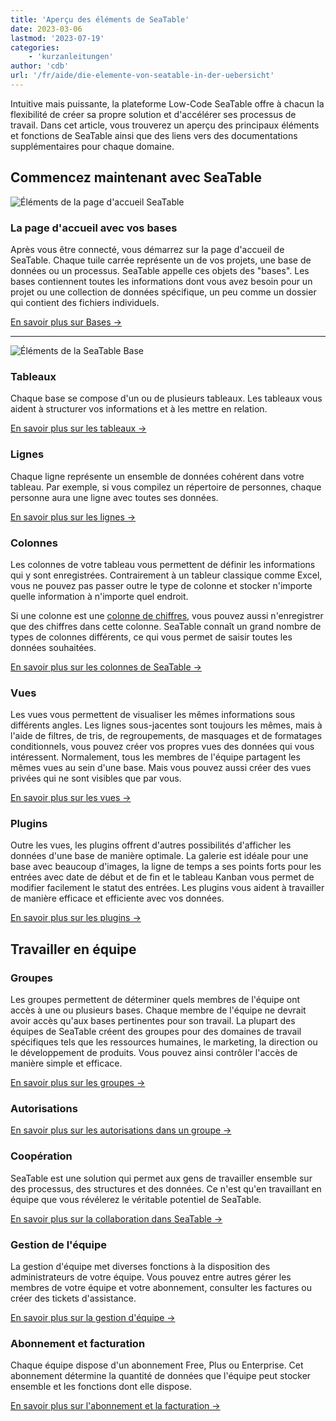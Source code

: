 ```yaml
---
title: 'Aperçu des éléments de SeaTable'
date: 2023-03-06
lastmod: '2023-07-19'
categories:
    - 'kurzanleitungen'
author: 'cdb'
url: '/fr/aide/die-elemente-von-seatable-in-der-uebersicht'
---
```


Intuitive mais puissante, la plateforme Low-Code SeaTable offre à chacun la flexibilité de créer sa propre solution et d'accélérer ses processus de travail. Dans cet article, vous trouverez un aperçu des principaux éléments et fonctions de SeaTable ainsi que des liens vers des documentations supplémentaires pour chaque domaine.

## Commencez maintenant avec SeaTable

![Éléments de la page d'accueil SeaTable](https://seatable.io/wp-content/uploads/2022/09/elements_seatable_homepage.png)

### La page d'accueil avec vos bases

Après vous être connecté, vous démarrez sur la page d'accueil de SeaTable. Chaque tuile carrée représente un de vos projets, une base de données ou un processus. SeaTable appelle ces objets des "bases". Les bases contiennent toutes les informations dont vous avez besoin pour un projet ou une collection de données spécifique, un peu comme un dossier qui contient des fichiers individuels.

[En savoir plus sur Bases →](https://seatable.io/fr/docs/arbeiten-mit-bases/bases/)

---

![Éléments de la SeaTable Base](https://seatable.io/wp-content/uploads/2022/09/elements_seatable_base.png)

### Tableaux

Chaque base se compose d'un ou de plusieurs tableaux. Les tableaux vous aident à structurer vos informations et à les mettre en relation.

[En savoir plus sur les tableaux →](https://seatable.io/fr/docs/seatable-nutzen/einfuehrung-in-die-arbeit-mit-bases-und-tabellen/)

### Lignes

Chaque ligne représente un ensemble de données cohérent dans votre tableau. Par exemple, si vous compilez un répertoire de personnes, chaque personne aura une ligne avec toutes ses données.

[En savoir plus sur les lignes →](https://seatable.io/fr/docs/arbeiten-mit-zeilen/hinzufuegen-einer-zeile/)

### Colonnes

Les colonnes de votre tableau vous permettent de définir les informations qui y sont enregistrées. Contrairement à un tableur classique comme Excel, vous ne pouvez pas passer outre le type de colonne et stocker n'importe quelle information à n'importe quel endroit.

Si une colonne est une [colonne de chiffres](https://seatable.io/fr/docs/text-und-zahlen/die-zahlen-spalte/), vous pouvez aussi n'enregistrer que des chiffres dans cette colonne. SeaTable connaît un grand nombre de types de colonnes différents, ce qui vous permet de saisir toutes les données souhaitées.

[En savoir plus sur les colonnes de SeaTable →](https://seatable.io/fr/docs/arbeiten-mit-spalten/uebersicht-alle-spaltentypen/)

### Vues

Les vues vous permettent de visualiser les mêmes informations sous différents angles. Les lignes sous-jacentes sont toujours les mêmes, mais à l'aide de filtres, de tris, de regroupements, de masquages et de formatages conditionnels, vous pouvez créer vos propres vues des données qui vous intéressent. Normalement, tous les membres de l'équipe partagent les mêmes vues au sein d'une base. Mais vous pouvez aussi créer des vues privées qui ne sont visibles que par vous.

[En savoir plus sur les vues →](https://seatable.io/fr/docs/grundlagen-von-ansichten/was-ist-eine-ansicht/)

### Plugins

Outre les vues, les plugins offrent d'autres possibilités d'afficher les données d'une base de manière optimale. La galerie est idéale pour une base avec beaucoup d'images, la ligne de temps a ses points forts pour les entrées avec date de début et de fin et le tableau Kanban vous permet de modifier facilement le statut des entrées. Les plugins vous aident à travailler de manière efficace et efficiente avec vos données.

[En savoir plus sur les plugins →](https://seatable.io/fr/docs/plugins/was-ist-ein-plugin/)

## Travailler en équipe

### Groupes

Les groupes permettent de déterminer quels membres de l'équipe ont accès à une ou plusieurs bases. Chaque membre de l'équipe ne devrait avoir accès qu'aux bases pertinentes pour son travail. La plupart des équipes de SeaTable créent des groupes pour des domaines de travail spécifiques tels que les ressources humaines, le marketing, la direction ou le développement de produits. Vous pouvez ainsi contrôler l'accès de manière simple et efficace.

[En savoir plus sur les groupes →](https://seatable.io/fr/docs/arbeiten-mit-gruppen/einfuehrung-in-die-arbeit-mit-gruppen/)

### Autorisations

[En savoir plus sur les autorisations dans un groupe →](https://seatable.io/fr/docs/arbeiten-mit-gruppen/berechtigungen-in-einer-gruppe-vergeben/)

### Coopération

SeaTable est une solution qui permet aux gens de travailler ensemble sur des processus, des structures et des données. Ce n'est qu'en travaillant en équipe que vous révélerez le véritable potentiel de SeaTable.

[En savoir plus sur la collaboration dans SeaTable →](https://seatable.io/fr/docs/seatable-nutzen/zusammenarbeit/)

### Gestion de l'équipe

La gestion d'équipe met diverses fonctions à la disposition des administrateurs de votre équipe. Vous pouvez entre autres gérer les membres de votre équipe et votre abonnement, consulter les factures ou créer des tickets d'assistance.

[En savoir plus sur la gestion d'équipe →](https://seatable.io/fr/docs/teamverwaltung-abonnement/die-funktionen-der-teamverwaltung-in-der-uebersicht/)

### Abonnement et facturation

Chaque équipe dispose d'un abonnement Free, Plus ou Enterprise. Cet abonnement détermine la quantité de données que l'équipe peut stocker ensemble et les fonctions dont elle dispose.

[En savoir plus sur l'abonnement et la facturation →](https://seatable.io/fr/docs/teamverwaltung-abonnement/abonnement-und-abrechnung-im-ueberblick/)
